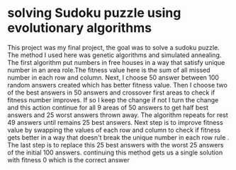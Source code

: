 # solving Sudoku puzzle using evolutionary algorithms

This project was my final project, the goal was to solve a sudoku puzzle. The method I used here was genetic algorithms and simulated annealing.
The first algorithm put numbers in free houses in a way that satisfy unique number in an area role.The fitness value here is the sum of all missed number in each row and column.
Next, I choose 50 answer between 100 random answers created which has better fitness value.
Then I choose two of the best answers in 50 answers and crossover first areas to check if fitness number improves. If so I keep the change if not I turn the change and this action continue for all 9 areas of 50 answers to get half best answers and  25 worst answers thrown away. The algorithm repeats for rest 49 answers until remains 25 best answers.
Next step is to improve fitness value by swapping the values of each row and column to check if fitness gets better in a way that doesn't break the unique number in each row rule . The last step is to replace this 25 best answers with the worst 25 answers of the initial 100 answers.
continuing this method gets us a single solution with fitness 0 which is the correct answer
